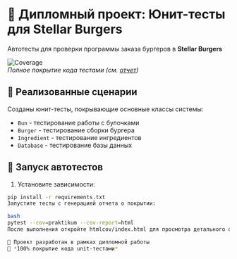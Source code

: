 # 🍔 Дипломный проект: Юнит-тесты для Stellar Burgers

Автотесты для проверки программы заказа бургеров в **Stellar Burgers**

![Coverage](https://img.shields.io/badge/coverage-100%25-brightgreen)  
*Полное покрытие кода тестами (см. [отчет](htmlcov/index.html))*

## 🧪 Реализованные сценарии

Созданы юнит-тесты, покрывающие основные классы системы:
- `Bun` - тестирование работы с булочками
- `Burger` - тестирование сборки бургера
- `Ingredient` - тестирование ингредиентов
- `Database` - тестирование базы данных

## 🚀 Запуск автотестов

1. Установите зависимости:
```bash
pip install -r requirements.txt
Запустите тесты с генерацией отчета о покрытии:

bash
pytest --cov=praktikum --cov-report=html
После выполнения откройте htmlcov/index.html для просмотра детального отчета.

🔹 Проект разработан в рамках дипломной работы
🔹 *100% покрытие кода unit-тестами*
